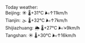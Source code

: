 Today weather:  
Beijing: ☀️   🌡️+31°C 🌬️↑11km/h  
Tianjin: 🌫  🌡️+32°C 🌬️↑7km/h  
Shijiazhuang: 🌦   🌡️+27°C 🌬️↘9km/h  
Tangshan: ☀️   🌡️+30°C 🌬️↑16km/h  
